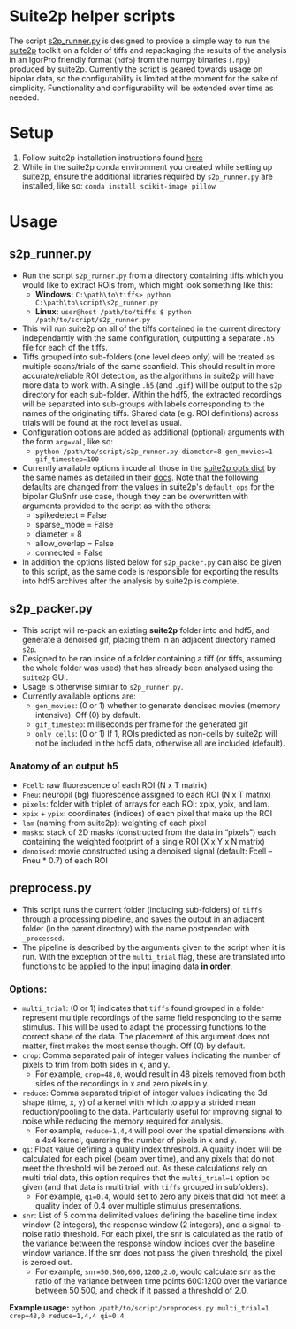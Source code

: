 # Suite2p helper scripts
The script
[s2p_runner.py](https://github.com/geoffder/imaging-utils/blob/main/s2p_runner.py)
is designed to provide a simple way to run the
[suite2p](https://github.com/MouseLand/suite2p) toolkit on a folder of tiffs and
repackaging the results of the analysis in an IgorPro friendly format (`hdf5`)
from the numpy binaries (`.npy`) produced by suite2p. Currently the script is
geared towards usage on bipolar data, so the configurability is limited at the
moment for the sake of simplicity. Functionality and configurability will be
extended over time as needed.

# Setup
1. Follow suite2p installation instructions found
  [here](https://github.com/MouseLand/suite2p#installation)
2. While in the suite2p conda environment you created while setting up suite2p,
  ensure the additional libraries required by `s2p_runner.py` are installed,
  like so: `conda install scikit-image pillow`

# Usage
## s2p_runner.py
* Run the script `s2p_runner.py` from a directory containing tiffs which you
  would like to extract ROIs from, which might look something like this:
  * **Windows:** `C:\path\to\tiffs> python C:\path\to\script\s2p_runner.py`
  * **Linux:** `user@host /path/to/tiffs $ python /path/to/script/s2p_runner.py`
* This will run suite2p on all of the tiffs contained in the current directory
  independantly with the same configuration, outputting a separate `.h5` file
  for each of the tiffs.
* Tiffs grouped into sub-folders (one level deep only) will be treated as
  multiple scans/trials of the same scanfield. This should result in more
  accurate/reliable ROI detection, as the algorithms in suite2p will have more
  data to work with. A single `.h5` (and `.gif`) will be output to the `s2p`
  directory for each sub-folder. Within the hdf5, the extracted recordings will
  be separated into sub-groups with labels corresponding to the names of the
  originating tiffs. Shared data (e.g. ROI definitions) across trials will be
  found at the root level as usual.
* Configuration options are added as additional (optional) arguments with the form
  `arg=val`, like so:
  * `python /path/to/script/s2p_runner.py diameter=8 gen_movies=1 gif_timestep=100`
* Currently available options incude all those in the [suite2p opts
  dict](https://github.com/MouseLand/suite2p/blob/main/suite2p/run_s2p.py) by
  the same names as detailed in their
  [docs](https://suite2p.readthedocs.io/en/latest/settings.html#main-settings).
  Note that the following defaults are changed from the values in suite2p's
  `default_ops` for the bipolar GluSnfr use case, though they can be overwritten
  with arguments provided to the script as with the others:
    * spikedetect = False
    * sparse_mode = False
    * diameter = 8
    * allow_overlap = False
    * connected = False
* In addition the options listed below for `s2p_packer.py` can also be given to
  this script, as the same code is responsible for exporting the results into
  hdf5 archives after the analysis by suite2p is complete.

## s2p_packer.py
* This script will re-pack an existing **suite2p** folder into and hdf5, and
  generate a denoised gif, placing them in an adjacent directory named `s2p`.
* Designed to be ran inside of a folder containing a tiff (or tiffs, assuming
  the whole folder was used) that has already been analysed using the `suite2p` GUI.
* Usage is otherwise similar to `s2p_runner.py`.
* Currently available options are:
  * `gen_movies`: (0 or 1) whether to generate denoised movies (memory
    intensive). Off (0) by default.
  * `gif_timestep`: milliseconds per frame for the generated gif
  * `only_cells`: (0 or 1) If 1, ROIs predicted as non-cells by suite2p will
    not be included in the hdf5 data, otherwise all are included (default).

### Anatomy of an output h5
* `Fcell`: raw fluorescence of each ROI (N x T matrix)
* `Fneu`: neuropil (bg) fluorescence assigned to each ROI (N x T matrix)
* `pixels`: folder with triplet of arrays for each ROI: xpix, ypix, and lam.
* `xpix` + `ypix`: coordinates (indices) of each pixel that make up the ROI
* `lam` (naming from suite2p): weighting of each pixel
* `masks`: stack of 2D masks (constructed from the data in “pixels”) each
  containing the weighted footprint of a single ROI (X x Y x N matrix)
* `denoised`: movie constructed using a denoised signal (default: Fcell – Fneu *
  0.7) of each ROI

## preprocess.py
* This script runs the current folder (including sub-folders) of `tiffs` through a
  processing pipeline, and saves the output in an adjacent folder (in the parent
  directory) with the name postpended with `_processed`.
* The pipeline is described by the arguments given to the script when it is run.
  With the exception of the `multi_trial` flag, these are translated into
  functions to be applied to the input imaging data **in order**.
### Options:
* `multi_trial`: (0 or 1) indicates that `tiffs` found grouped in a folder represent
  multiple recordings of the same field responding to the same stimulus. This
  will be used to adapt the processing functions to the correct shape of the
  data. The placement of this argument does not matter, first makes the most
  sense though. Off (0) by default.
* `crop`: Comma separated pair of integer values indicating the number of pixels
  to trim from both sides in x, and y.
  * For example, `crop=48,0`, would result in 48 pixels removed from both sides
  of the recordings in x and zero pixels in y.
* `reduce`: Comma separated triplet of integer values indicating the 3d shape
  (time, x, y) of a kernel with which to apply a strided mean reduction/pooling to
  the data. Particularly useful for improving signal to noise while reducing the
  memory required for analysis.
  * For example, `reduce=1,4,4` will pool over the spatial dimensions with a 4x4
    kernel, quarering the number of pixels in x and y.
* `qi`: Float value defining a quality index threshold. A quality index will be
  calculated for each pixel (beam over time), and any pixels that do not meet
  the threshold will be zeroed out. As these calculations rely on multi-trial
  data, this option requires that the `multi_trial=1` option be given (and that
  data is multi trial, with `tiffs` grouped in subfolders).
  * For example, `qi=0.4`, would set to zero any pixels that did not meet a quality
    index of 0.4 over multiple stimulus presentations.
* `snr`: List of 5 comma delimited values defining the baseline time index window (2
  integers), the response window (2 integers), and a signal-to-noise ratio
  threshold. For each pixel, the snr is calculated as the ratio of the variance
  between the response window indices over the baseline window variance. If the
  snr does not pass the given threshold, the pixel is zeroed out.
  * For example, `snr=50,500,600,1200,2.0`, would calculate snr as the ratio of
  the variance between time points 600:1200 over the variance between 50:500,
  and check if it passed a threshold of 2.0.

**Example usage:**
`python /path/to/script/preprocess.py multi_trial=1 crop=48,0 reduce=1,4,4 qi=0.4`
